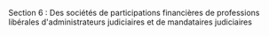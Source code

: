 Section 6 : Des sociétés de participations financières de professions libérales d'administrateurs judiciaires et de mandataires judiciaires

